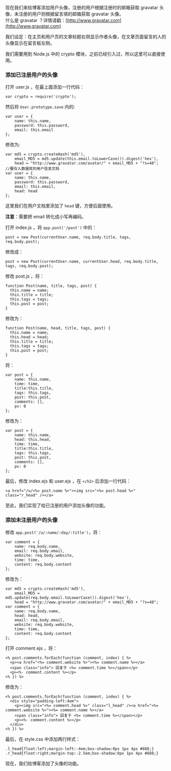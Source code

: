 现在我们来给博客添加用户头像，注册的用户根据注册时的邮箱获取 gravatar 头像，未注册的用户则根据留言填的邮箱获取 gravatar 头像。  
什么是 gravatar ？详情请戳：[http://www.gravatar.com](http://www.gravatar.com)

我们设定：在主页和用户页的文章标题右侧显示作者头像，在文章页面留言的人的头像显示在留言板左侧。

我们需要用到 Node.js 中的 crypto 模块，之前已经引入过，所以这里可以直接使用。  

### 添加已注册用户的头像 ###

打开 user.js ，在最上面添加一行代码：

    var crypto = require('crypto');

然后将 `User.prototype.save` 内的:

    var user = {
        name: this.name,
        password: this.password,
        email: this.email
    };

修改为:

    var md5 = crypto.createHash('md5'),
        email_MD5 = md5.update(this.email.toLowerCase()).digest('hex'),
        head = "http://www.gravatar.com/avatar/" + email_MD5 + "?s=48";
    //要存入数据库的用户信息文档
    var user = {
        name: this.name,
        password: this.password,
        email: this.email,
        head: head
    };

这里我们在用户文档里添加了 `head` 键，方便后面使用。

**注意**：需要把 email 转化成小写再编码。

打开 index.js ，将 `app.post('/post')` 中的：

    post = new Post(currentUser.name, req.body.title, tags, req.body.post);

修改成：

    post = new Post(currentUser.name, currentUser.head, req.body.title, tags, req.body.post);

修改 post.js ，将：

    function Post(name, title, tags, post) {
      this.name = name;
      this.title = title;
      this.tags = tags;
      this.post = post;
    }

修改为：

    function Post(name, head, title, tags, post) {
      this.name = name;
      this.head = head;
      this.title = title;
      this.tags = tags;
      this.post = post;
    }

将：

    var post = {
        name: this.name,
        time: time,
        title:this.title,
        tags: this.tags,
        post: this.post,
        comments: [],
        pv: 0
    };

修改为：

    var post = {
        name: this.name,
        head: this.head,
        time: time,
        title:this.title,
        tags: this.tags,
        post: this.post,
        comments: [],
        pv: 0
    };

最后，修改 index.ejs 和 user.ejs ，在 `</h2>` 后添加一行代码：

    <a href="/u/<%= post.name %>"><img src="<%= post.head %>" class="r_head" /></a>

至此，我们实现了给已注册的用户添加头像的功能。

### 添加未注册用户的头像 ###

修改 `app.post('/u/:name/:day/:title')`，将：

    var comment = {
        name: req.body.name,
        email: req.body.email,
        website: req.body.website,
        time: time,
        content: req.body.content
    };

修改为：

    var md5 = crypto.createHash('md5'),
        email_MD5 = md5.update(req.body.email.toLowerCase()).digest('hex'),
        head = "http://www.gravatar.com/avatar/" + email_MD5 + "?s=48"; 
    var comment = {
        name: req.body.name,
        head: head,
        email: req.body.email,
        website: req.body.website,
        time: time,
        content: req.body.content
    };



打开 comment.ejs ，将：

    <% post.comments.forEach(function (comment, index) { %>
      <p><a href="<%= comment.website %>"><%= comment.name %></a>
      <span class="info"> 回复于 <%= comment.time %></span></p>
      <p><%- comment.content %></p>
    <% }) %>

修改为：

    <% post.comments.forEach(function (comment, index) { %>
      <div style="padding-left:4em">
        <p><img src="<%= comment.head %>" class="l_head" /><a href="<%= comment.website %>"><%= comment.name %></a>
        <span class="info"> 回复于 <%= comment.time %></span></p>
        <p><%- comment.content %></p>
      </div>
    <% }) %>

最后，在 style.css 中添加两行样式：

    .l_head{float:left;margin-left:-4em;box-shadow:0px 1px 4px #888;}
    .r_head{float:right;margin-top:-2.5em;box-shadow:0px 1px 4px #888;}

现在，我们给博客添加了头像的功能。